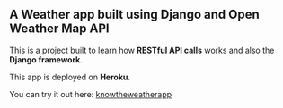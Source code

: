## A Weather app built using Django and Open Weather Map API

This is a project built to learn how **RESTful API calls** works and also the **Django framework**.

This app is deployed on **Heroku**.

You can try it out here: [knowtheweatherapp](http://knowtheweatherapp.herokuapp.com/)


